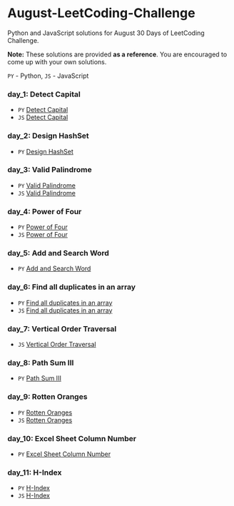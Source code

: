# August-LeetCoding-Challenge
Python and JavaScript solutions for August 30 Days of LeetCoding Challenge.

**Note:** These solutions are provided **as a reference**. You are encouraged to come up with your own solutions.


`PY` - Python, `JS` - JavaScript

### day_1: Detect Capital 

- `PY` [Detect Capital](/day_1/Detect_Capital.py)
- `JS` [Detect Capital](/day_1/Detect_Capital.js) 


### day_2: Design HashSet 

- `PY` [Design HashSet](/day_2/Design_HashSet.py)


### day_3: Valid Palindrome 

- `PY` [Valid Palindrome](/day_3/Valid_Palindrome.py)
- `JS` [Valid Palindrome](/day_3/Valid_palindrome.js)

### day_4:  Power of Four

- `PY` [Power of Four](/day_4/Power_of_Four.py)
- `JS` [Power of Four](/day_4/Power_of_Four.js)

### day_5: Add and Search Word 

- `PY` [Add and Search Word](/day_5/Add_and_Search_Word_Data_structure_design.py)

### day_6: Find all duplicates in an array 

- `PY` [Find all duplicates in an array](/day_6/Find_All_Duplicates_in_an_Array.py)
- `JS` [Find all duplicates in an array](/day_6/Find_All_Duplicates_in_an_Array.js)

### day_7: Vertical Order Traversal  

- `JS` [Vertical Order Traversal](/day_7/Vertical_Order_Traversal_of_a_Binary_tree.js)

### day_8: Path Sum III  

- `PY` [Path Sum III](/day_8/Path_Sum_III.py)

### day_9: Rotten Oranges  

- `PY` [Rotten Oranges](/day_9/Rotting_Oranges.py)
- `JS` [Rotten Oranges](/day_9/Rotten_Oranges.js)

### day_10: Excel Sheet Column Number  

- `PY` [Excel Sheet Column Number](/day_10/Excel_Sheet_Column_Number.py)

### day_11: H-Index  

- `PY` [H-Index](/day_11/H-Index.py)
- `JS` [H-Index](/day_11/H-index.js)


